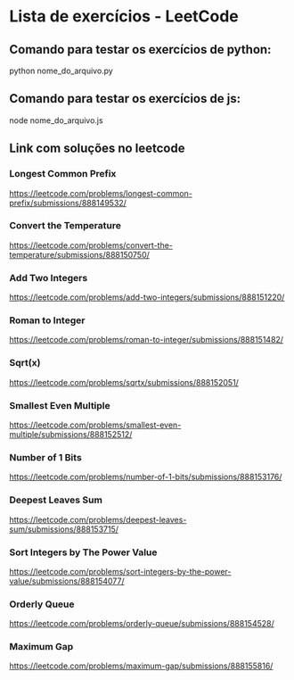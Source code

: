 # Lista de exercícios - LeetCode

## Comando para testar os exercícios de python:
python nome_do_arquivo.py

## Comando para testar os exercícios de js:
node nome_do_arquivo.js

## Link com soluções no leetcode

### Longest Common Prefix
https://leetcode.com/problems/longest-common-prefix/submissions/888149532/

### Convert the Temperature
https://leetcode.com/problems/convert-the-temperature/submissions/888150750/

###  Add Two Integers
https://leetcode.com/problems/add-two-integers/submissions/888151220/

### Roman to Integer
https://leetcode.com/problems/roman-to-integer/submissions/888151482/

### Sqrt(x)
https://leetcode.com/problems/sqrtx/submissions/888152051/

### Smallest Even Multiple
https://leetcode.com/problems/smallest-even-multiple/submissions/888152512/

### Number of 1 Bits
https://leetcode.com/problems/number-of-1-bits/submissions/888153176/

### Deepest Leaves Sum
https://leetcode.com/problems/deepest-leaves-sum/submissions/888153715/

### Sort Integers by The Power Value
https://leetcode.com/problems/sort-integers-by-the-power-value/submissions/888154077/

### Orderly Queue
https://leetcode.com/problems/orderly-queue/submissions/888154528/

### Maximum Gap
https://leetcode.com/problems/maximum-gap/submissions/888155816/